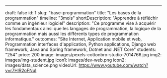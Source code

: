 ---

draft: false
id: 1
slug: "base-programmation"
title: "Les bases de la programmation"
timeline: "3mois"
shortDescription: "Apprendre à réfléchir comme un ingénieur logiciel"
description: "Ce programme vise à acquérir les fondamentaux ainsi que les langages de programmation, la logique de la programmation mais aussi les différents types de programmation informatique."
outcomes: "Site Internet, Application mobile et web, Programmation interfaces d'application, Python applications, Django web framework, Java and Spring framework, Dotnet and .NET Core"
students: "254"
price: 200
image: images/pexels-cottonbro-studio-7014766.jpg
img2: images/img-student.jpg
icon1: images/dev-web.png
icon2: images/data_science.png
videoUrl: https://www.youtube.com/watch?v=r7HlR2oFNuI
